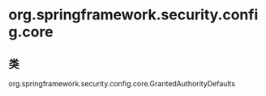 # org.springframework.security.config.core

## 类

org.springframework.security.config.core.GrantedAuthorityDefaults




